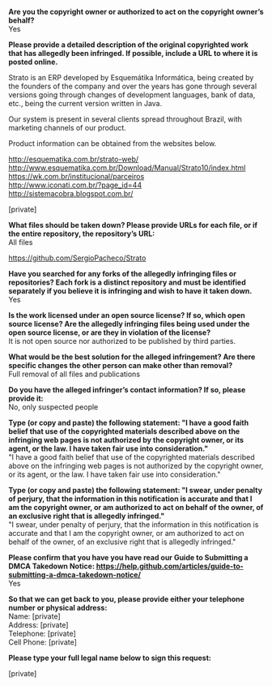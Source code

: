 **Are you the copyright owner or authorized to act on the copyright owner’s behalf?**  
Yes

**Please provide a detailed description of the original copyrighted work that has allegedly been infringed. If possible, include a URL to where it is posted online.**

Strato is an ERP developed by Esquemátika Informática, being created by the founders of the company
and over the years has gone through several versions going through changes of development languages, bank
of data, etc., being the current version written in Java.

Our system is present in several clients spread throughout Brazil, with marketing channels
of our product.

Product information can be obtained from the websites below.

http://esquematika.com.br/strato-web/  
http://www.esquematika.com.br/Download/Manual/Strato10/index.html  
https://wk.com.br/institucional/parceiros  
http://www.iconati.com.br/?page_id=44  
http://sistemacobra.blogspot.com.br/  

[private]

**What files should be taken down? Please provide URLs for each file, or if the entire repository, the repository’s URL:**  
All files

https://github.com/SergioPacheco/Strato

**Have you searched for any forks of the allegedly infringing files or repositories? Each fork is a distinct repository and must be identified separately if you believe it is infringing and wish to have it taken down.**  
Yes

**Is the work licensed under an open source license? If so, which open source license? Are the allegedly infringing files being used under the open source license, or are they in violation of the license?**  
It is not open source nor authorized to be published by third parties.

**What would be the best solution for the alleged infringement? Are there specific changes the other person can make other than removal?**  
Full removal of all files and publications

**Do you have the alleged infringer’s contact information? If so, please provide it:**  
No, only suspected people

**Type (or copy and paste) the following statement: "I have a good faith belief that use of the copyrighted materials described above on the infringing web pages is not authorized by the copyright owner, or its agent, or the law. I have taken fair use into consideration."**  
"I have a good faith belief that use of the copyrighted materials described above on the infringing web pages is not authorized by the copyright owner, or its agent, or the law. I have taken fair use into consideration."

**Type (or copy and paste) the following statement: "I swear, under penalty of perjury, that the information in this notification is accurate and that I am the copyright owner, or am authorized to act on behalf of the owner, of an exclusive right that is allegedly infringed."**  
"I swear, under penalty of perjury, that the information in this notification is accurate and that I am the copyright owner, or am authorized to act on behalf of the owner, of an exclusive right that is allegedly infringed."

**Please confirm that you have you have read our Guide to Submitting a DMCA Takedown Notice: https://help.github.com/articles/guide-to-submitting-a-dmca-takedown-notice/**  
Yes

**So that we can get back to you, please provide either your telephone number or physical address:**  
Name: [private]  
Address: [private]  
Telephone: [private]  
Cell Phone: [private]  

**Please type your full legal name below to sign this request:**

[private]
